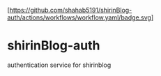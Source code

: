 [https://github.com/shahab5191/shirinBlog-auth/actions/workflows/workflow.yaml/badge.svg]
# shirinBlog-auth
authentication service for shirinblog
